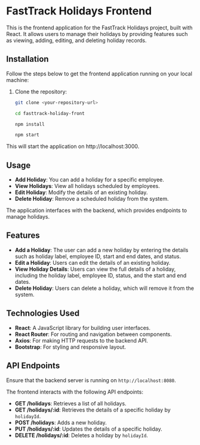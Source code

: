# FastTrack Holidays Frontend

This is the frontend application for the FastTrack Holidays project, built with React. It allows users to manage their holidays by providing features such as viewing, adding, editing, and deleting holiday records.

## Installation

Follow the steps below to get the frontend application running on your local machine:

1. Clone the repository:
   ```bash
   git clone <your-repository-url>

   cd fasttrack-holiday-front

   npm install

   npm start

This will start the application on http://localhost:3000.

## Usage

- **Add Holiday**: You can add a holiday for a specific employee.
- **View Holidays**: View all holidays scheduled by employees.
- **Edit Holiday**: Modify the details of an existing holiday.
- **Delete Holiday**: Remove a scheduled holiday from the system.

The application interfaces with the backend, which provides endpoints to manage holidays.

## Features

- **Add a Holiday**: The user can add a new holiday by entering the details such as holiday label, employee ID, start and end dates, and status.
- **Edit a Holiday**: Users can edit the details of an existing holiday.
- **View Holiday Details**: Users can view the full details of a holiday, including the holiday label, employee ID, status, and the start and end dates.
- **Delete Holiday**: Users can delete a holiday, which will remove it from the system.

## Technologies Used

- **React**: A JavaScript library for building user interfaces.
- **React Router**: For routing and navigation between components.
- **Axios**: For making HTTP requests to the backend API.
- **Bootstrap**: For styling and responsive layout.

## API Endpoints

Ensure that the backend server is running on `http://localhost:8080`.

The frontend interacts with the following API endpoints:

- **GET /holidays**: Retrieves a list of all holidays.
- **GET /holidays/:id**: Retrieves the details of a specific holiday by `holidayId`.
- **POST /holidays**: Adds a new holiday.
- **PUT /holidays/:id**: Updates the details of a specific holiday.
- **DELETE /holidays/:id**: Deletes a holiday by `holidayId`.





